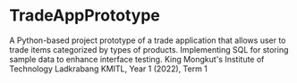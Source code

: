 # TradeAppPrototype
A Python-based project prototype of a trade application that allows user to trade items categorized by types of products. Implementing SQL for storing sample data to enhance interface testing.
King Mongkut's Institute of Technology Ladkrabang KMITL, 
Year 1 (2022), Term 1
